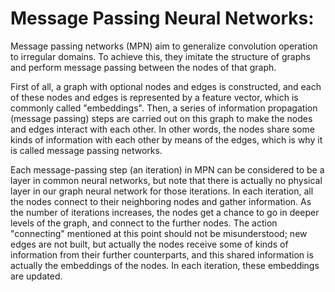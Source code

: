 
# Message Passing Neural Networks:

Message passing networks (MPN) aim to generalize convolution operation to irregular domains. To achieve this, they imitate the structure of graphs and 
perform message passing between the nodes of that graph.

First of all, a graph with optional nodes and edges is constructed, and each of these nodes and edges is represented by a feature vector, which is commonly
called "embeddings". Then, a series of information propagation (message passing) steps are carried out on this graph to make the nodes and edges interact 
with each other. In other words, the nodes share some kinds of information with each other by means of the edges, which is why it is called message passing
networks.  

Each message-passing step (an iteration) in MPN can be considered to be a layer in common neural networks, but note that there is actually no physical 
layer in our graph neural network for those iterations. In each iteration, all the nodes connect to their neighboring nodes and gather information. As 
the number of iterations increases, the nodes get a chance to go in deeper levels of the graph, and connect to the further nodes. The action "connecting"
mentioned at this point should not be misunderstood; new edges are not built, but actually the nodes receive some of kinds of information from their 
further counterparts, and this shared information is actually the embeddings of the nodes. In each iteration, these embeddings are updated.
